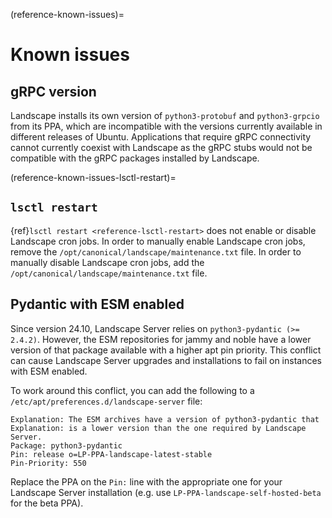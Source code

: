 (reference-known-issues)=
# Known issues

## gRPC version

Landscape installs its own version of `python3-protobuf` and `python3-grpcio` from its PPA, which are incompatible with the versions currently available in different releases of Ubuntu. Applications that require gRPC connectivity cannot currently coexist with Landscape as the gRPC stubs would not be compatible with the gRPC packages installed by Landscape.

(reference-known-issues-lsctl-restart)=
## `lsctl restart`

{ref}`lsctl restart <reference-lsctl-restart>` does not enable or disable Landscape cron jobs. In order to manually enable Landscape cron jobs, remove the `/opt/canonical/landscape/maintenance.txt` file. In order to manually disable Landscape cron jobs, add the `/opt/canonical/landscape/maintenance.txt` file.

## Pydantic with ESM enabled

Since version 24.10, Landscape Server relies on `python3-pydantic (>= 2.4.2)`. However, the ESM repositories for jammy and noble have a lower version of that package available with a higher apt pin priority. This conflict can cause Landscape Server upgrades and installations to fail on instances with ESM enabled.

To work around this conflict, you can add the following to a `/etc/apt/preferences.d/landscape-server` file:

```text
Explanation: The ESM archives have a version of python3-pydantic that
Explanation: is a lower version than the one required by Landscape Server.
Package: python3-pydantic
Pin: release o=LP-PPA-landscape-latest-stable
Pin-Priority: 550
```

Replace the PPA on the `Pin:` line with the appropriate one for your Landscape Server installation (e.g. use `LP-PPA-landscape-self-hosted-beta` for the beta PPA).
